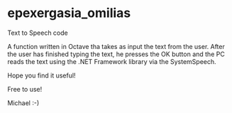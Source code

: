# epexergasia_omilias
Text to Speech code


A function written in Octave tha takes as input the text from the user. After the user has finished typing the text, he presses the OK button and the PC reads the text using the .NET Framework library via the SystemSpeech.

Hope you find it useful!

Free to use!

Michael :-)
